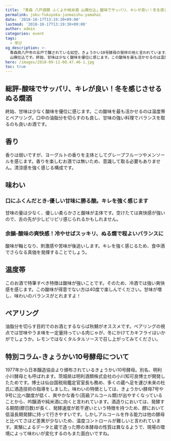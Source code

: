 ```yaml
---
title: 「青森 八戸酒類 ふくよか純米酒 山廃仕込」酸味でサッパリ、キレが良い！冬を感じさせるぬる燗酒
permalink: joku-fukuyoka-junmaishu-yamahai
date: '2018-10-17T13:19:30+09:00'
lastmod: '2018-10-17T13:19:30+09:00'
author: admin
categories: event
tags:
  - 学び
og_description: >-
  青森県八戸市の五戸で醸されている如空。きょうかい10号酵母の発祥の地と言われています。ふくよか純米酒
  山廃仕込です。終始、甘味は少なく酸味を優位に感じます。この酸味を最も活かせるのは温度帯とペアリング。口中の油脂分を切らすのも良し、甘味の強い料理でバランスを取るのも良いお酒です。甘味の量は少なく、優しい柔らかさと酸味が主体です。空けたては爽快感が強いので、舌の先が少しピリピリ感じられるかもしれません。酸味が軸となり、刺激感や苦味が後追いします。キレを強く感じるため、食中酒でさらなる真価を発揮することでしょう。
hero: /images/2018-09-11-08.47.46-1.jpg
toc: true
---
```

## 総評-酸味でサッパリ、キレが良い！冬を感じさせるぬる燗酒
終始、甘味は少なく酸味を優位に感じます。この酸味を最も活かせるのは温度帯とペアリング。口中の油脂分を切らすのも良し、甘味の強い料理でバランスを取るのも良いお酒です。

## 香り
香りは弱いですが、ヨーグルトの香りを主体としてグレープフルーツやメンソールを感じます。香りを楽しむお酒では無いため、意識して取る必要もありません。清涼感を強く感じる構成です。

## 味わい

### 口にふくんだとき-優しい甘味に勝る酸。キレを強く感じます
甘味の量は少なく、優しい柔らかさと酸味が主体です。空けたては爽快感が強いので、舌の先が少しピリピリ感じられるかもしれません。

### 余韻-酸味の爽快感！冷やせばスッキリ、ぬる燗で程よいバランスに
酸味が軸となり、刺激感や苦味が後追いします。キレを強く感じるため、食中酒でさらなる真価を発揮することでしょう。

## 温度帯
このお酒で特筆すべき特徴は酸味が強いことです。そのため、冷酒では強い爽快感を感じます。この酸味が得意でない方は40度で楽しんでください。甘味が増し、味わいのバランスがとれますよ！

## ペアリング
油脂分を切らす目的でのお酒とするならば秋鯖がオススメです。ペアリングの視点では甘味やうま味を一定量持っている肉じゃが、冬にかけてカキフライはいかがでしょうか。レモンではなくタルタルソースで召し上がってみてください。

## 特別コラム-きょうかい10号酵母について
1977年から日本醸造協会より頒布されているきょうかい10号酵母。別名、明利小川酵母とも呼ばれます。茨城県は明利酒類株式会社の小川知可良博士が開発したためです。博士は仙台国税局鑑定官室長も務め、多くの蔵へ足を運び未来の杜氏に酒造技術の指導をしました。味わいの特徴としては、きょうかい酵母7号や9号に比べ酸度が低く、爽やかな香り(高級アルコール類)が出やすくなっていることから、吟醸酒や純米酒に向くと言われています。酒造りにおいては、発酵する期間(醪日数)が長く、発酵速度が若干遅いという特徴を持つため、醪において低温長期発酵に持って行きやすいです。しかしアルコールを作る能力は他の酵母と比べてさほど差異が少ないため、温度コントロールが難しいと言われています。実験によるデータと蔵で造った際の本酵母の性質は異なるようで、現場の環境によって味わいが変化するのもまた面白いですね。
